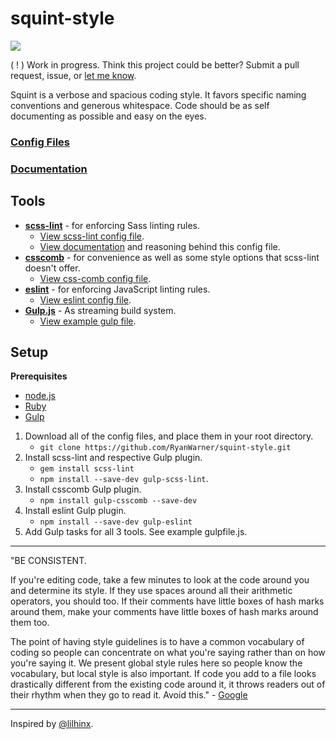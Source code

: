 # squint-style
[![](http://squint-style.guide/images/squinty-face-small.svg)](http://squint-style.guide)

( ! ) Work in progress. Think this project could be better? Submit a pull request, issue, or [let me know](http://twitter.com/_rywar).

Squint is a verbose and spacious coding style. It favors specific naming conventions and generous whitespace. Code should be as self documenting as possible and easy on the eyes.

### [Config Files](https://github.com/RyanWarner/squint-style/tree/master/config-files)
### [Documentation](https://github.com/RyanWarner/squint-style/tree/master/docs)

## Tools
* **[scss-lint]()** - for enforcing Sass linting rules.
	* [View scss-lint config file](https://github.com/RyanWarner/squint-style/blob/master/config-files/scss-linting-config.yml).
	* [View documentation](https://github.com/RyanWarner/squint-style/blob/master/docs/scss-linting-documentation.md) and reasoning behind this config file.
* **[csscomb]()** - for convenience as well as some style options that scss-lint doesn't offer.
	* [View css-comb config file](https://github.com/RyanWarner/squint-style/blob/master/config-files/.csscomb.json).
* **[eslint]()** - for enforcing JavaScript linting rules.
	* [View eslint config file]().
* **[Gulp.js]()** - As streaming build system.
	* [View example gulp file]().

## Setup

**Prerequisites**

- [node.js](http://nodejs.org/)
- [Ruby](https://www.ruby-lang.org/en/)
- [Gulp](https://github.com/gulpjs/gulp/)


1. Download all of the config files, and place them in your root directory.
	* `git clone https://github.com/RyanWarner/squint-style.git`
2. Install scss-lint and respective Gulp plugin.
	* `gem install scss-lint`
	* `npm install --save-dev gulp-scss-lint`.
3. Install csscomb Gulp plugin.
	* `npm install gulp-csscomb --save-dev`
4. Install eslint Gulp plugin.
	* `npm install --save-dev gulp-eslint`
5. Add Gulp tasks for all 3 tools. See example gulpfile.js.

- - -

"BE CONSISTENT.

If you're editing code, take a few minutes to look at the code around you and determine its style. If they use spaces around all their arithmetic operators, you should too. If their comments have little boxes of hash marks around them, make your comments have little boxes of hash marks around them too.

The point of having style guidelines is to have a common vocabulary of coding so people can concentrate on what you're saying rather than on how you're saying it. We present global style rules here so people know the vocabulary, but local style is also important. If code you add to a file looks drastically different from the existing code around it, it throws readers out of their rhythm when they go to read it. Avoid this." - [Google](https://google-styleguide.googlecode.com/svn/trunk/javascriptguide.xml)

- - -
Inspired by [@lilhinx](http://twitter.com/lilhinx).
